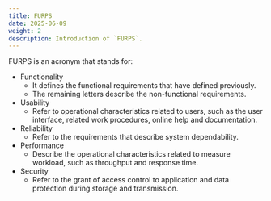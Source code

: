 ```yaml
---
title: FURPS
date: 2025-06-09
weight: 2
description: Introduction of `FURPS`.
---
```


FURPS is an acronym that stands for:

- Functionality
  - It defines the functional requirements that have defined previously.
  - The remaining letters describe the non-functional requirements.
- Usability
  - Refer to operational characteristics related to users, such as the user interface, related work procedures, online help and documentation.
- Reliability
  - Refer to the requirements that describe system dependability.
- Performance
  - Describe the operational characteristics related to measure workload, such as throughput and response time.
- Security
  - Refer to the grant of access control to application and data protection during storage and transmission.
